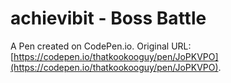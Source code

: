 # achievibit - Boss Battle

A Pen created on CodePen.io. Original URL: [https://codepen.io/thatkookooguy/pen/JoPKVPO](https://codepen.io/thatkookooguy/pen/JoPKVPO).

